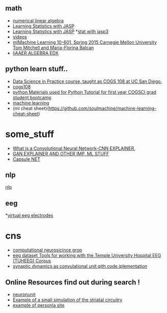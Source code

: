 ## math
* [numerical linear algebra](https://github.com/fastai/numerical-linear-algebra)
* [Learning Statistics with JASP](https://jasp-stats.org/teaching-with-jasp/)
* [Learning Statistics with JASP](https://learnstatswithjasp.com/)
*[stat with jasp3](https://osf.io/t56kg/wiki/YouTube%20Tutorials/)
* [videos](https://www.youtube.com/watch?v=8iGzBMboA0I&list=PLtmWHNX-gukIc92m1K0P6bIOnZb-mg0hY)
* [mlMachine Learning
10-601, Spring 2015
Carnegie Mellon University
Tom Mitchell and Maria-Florina Balcan](http://www.cs.cmu.edu/~ninamf/courses/601sp15/prev.shtml)
* [liAAER ALGEBRA EDX](http://www.ulaff.net/downloads.html)
## python learn stuff..
* [Data Science in Practice course, taught as COGS 108 at UC San Diego.](https://datascienceinpractice.github.io/docs/index.html)
* [cogs108 ](https://github.com/COGS108)
* [python Materials used for Python Tutorial for first year COGSCI grad student bootcamp](https://github.com/ShanEllis/bootcamp)
* [machine learning](https://e2eml.school/machine_learning_resources.html)
* (ml cheat sheet)(https://github.com/soulmachine/machine-learning-cheat-sheet)
# some_stuff
* [What is a Convolutional Neural Network-CNN EXPLAINER.](https://poloclub.github.io/cnn-explainer/)
* [GAN EXPLAINER AND OTHER IMP. ML STUFF](https://poloclub.github.io/cnn-explainer/)
* [Capsule NET](https://github.com/moothyknight/CapsNet)


## nlp
[nlp](https://a-coles.github.io/post/bert-illustre/)

## eeg
*[virtual eeg electrodes](https://github.com/Svanteberg/Virtual-EEG-electrodes)

# cns
* [computational neurosicince grop ](https://alexandria.physik3.uni-goettingen.de/cns-group/)
* [eeg dataset Tools for working with the Temple University Hospital EEG (TUHEEG) Corpus](https://github.com/DWonGH/tueg-tools)
* [synaptic dynamics  as convulational unit qith code iplementation](https://github.com/nauralcodinglab/flexible-stp)
##  Online Resources find out during search !
* [neuronunit ](https://github.com/appukuttan-shailesh/neuronunit)
* [Example of a small simulation of the striatal circuitry ](https://github.com/pedroernesto/Snudda)
* [example of personla site](http://shailesh-appukuttan.scienceontheweb.net/?section=3)

